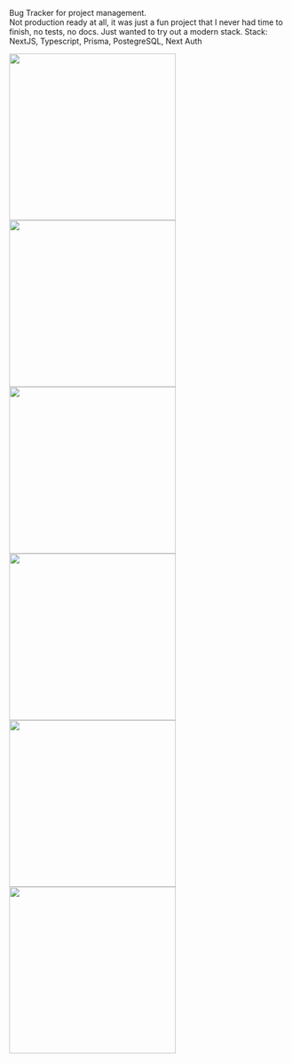 Bug Tracker for project management. <br/>
Not production ready at all, it was just a fun project that I never had time to finish, no tests, no docs. Just wanted to try out a modern stack.
Stack: NextJS, Typescript, Prisma, PostegreSQL, Next Auth

<div>
  <img width="300px" src="https://user-images.githubusercontent.com/45149278/178851974-b42f0a49-d2e6-4ff7-b22f-c9a2b8943e15.png"/>
<img width="300px" src="https://user-images.githubusercontent.com/45149278/178852060-c416e9af-4d77-4770-8a69-791e978aaa25.png"/>
<img width="300px" src="https://user-images.githubusercontent.com/45149278/178852102-680653ca-8d9e-4167-8215-5b23f5c71347.png"/>
<img width="300px" src="https://user-images.githubusercontent.com/45149278/178851944-8089257e-fc89-4608-8e79-314c24c8e8da.png"/>
<img width="300px" src="https://user-images.githubusercontent.com/45149278/180209430-51ffcc1a-7189-4636-9ce1-480b5842247c.png"/>
<img width="300px" src="https://user-images.githubusercontent.com/45149278/180209483-89da2b1b-db04-41a5-8f07-39ebc89d742a.png"/>

<div>



